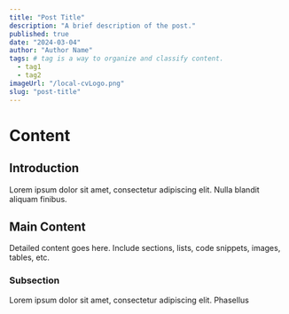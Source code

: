 ```yaml
---
title: "Post Title"
description: "A brief description of the post."
published: true
date: "2024-03-04"
author: "Author Name"
tags: # tag is a way to organize and classify content.
  - tag1
  - tag2
imageUrl: "/local-cvLogo.png"
slug: "post-title"
---
```


# Content

## Introduction

Lorem ipsum dolor sit amet, consectetur adipiscing elit. Nulla blandit aliquam finibus.

## Main Content

Detailed content goes here. Include sections, lists, code snippets, images, tables, etc.

### Subsection

Lorem ipsum dolor sit amet, consectetur adipiscing elit. Phasellus
